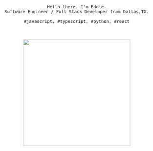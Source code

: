 <p align="center">
  <br>
  <br>
  <br>
  <samp>Hello there. I'm Eddie</a>.<br>Software Engineer / Full Stack Developer from Dallas,TX.<br><br>#javascript, #typescript, #python, #react

  </samp>
  <br>
  <br>
  <br>
  <br>
  <img src="https://media.tenor.com/6JptszQgCnkAAAAi/text-work.gif" width="350" />
</p>
